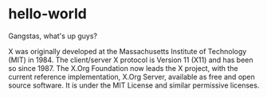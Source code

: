 # hello-world

Gangstas, what's up guys?

X was originally developed at the Massachusetts Institute of Technology (MIT) in 1984. The client/server X protocol is Version 11 (X11) and has been so since 1987. The X.Org Foundation now leads the X project, with the current reference implementation, X.Org Server, available as free and open source software. It is under the MIT License and similar permissive licenses.
